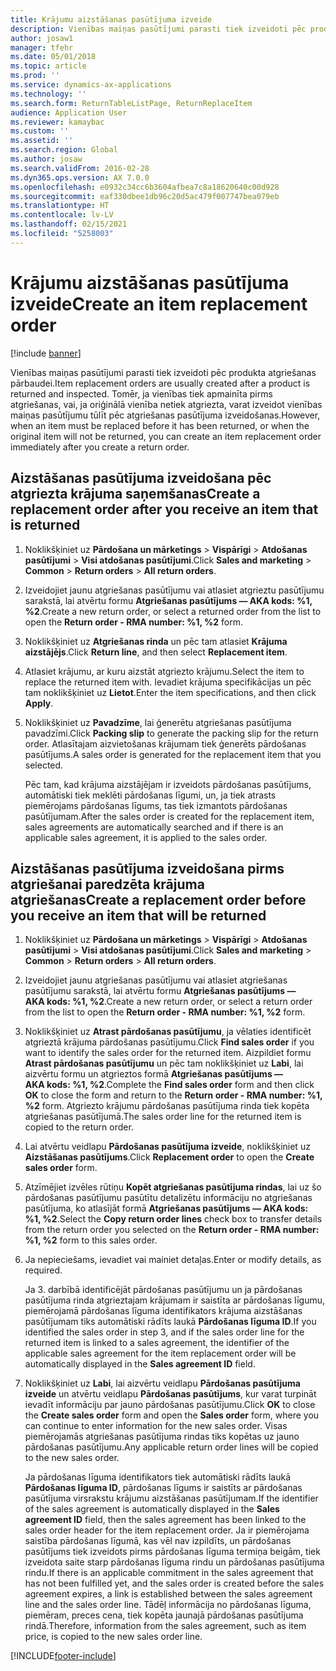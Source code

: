 ```yaml
---
title: Krājumu aizstāšanas pasūtījuma izveide
description: Vienības maiņas pasūtījumi parasti tiek izveidoti pēc produkta atgriešanas pārbaudei.
author: josaw1
manager: tfehr
ms.date: 05/01/2018
ms.topic: article
ms.prod: ''
ms.service: dynamics-ax-applications
ms.technology: ''
ms.search.form: ReturnTableListPage, ReturnReplaceItem
audience: Application User
ms.reviewer: kamaybac
ms.custom: ''
ms.assetid: ''
ms.search.region: Global
ms.author: josaw
ms.search.validFrom: 2016-02-28
ms.dyn365.ops.version: AX 7.0.0
ms.openlocfilehash: e0932c34cc6b3604afbea7c8a18620640c00d928
ms.sourcegitcommit: eaf330dbee1db96c20d5ac479f007747bea079eb
ms.translationtype: HT
ms.contentlocale: lv-LV
ms.lasthandoff: 02/15/2021
ms.locfileid: "5258003"
---
```

# <a name="create-an-item-replacement-order"></a><span data-ttu-id="f638f-103">Krājumu aizstāšanas pasūtījuma izveide</span><span class="sxs-lookup"><span data-stu-id="f638f-103">Create an item replacement order</span></span> 

[!include [banner](../includes/banner.md)]


<span data-ttu-id="f638f-104">Vienības maiņas pasūtījumi parasti tiek izveidoti pēc produkta atgriešanas pārbaudei.</span><span class="sxs-lookup"><span data-stu-id="f638f-104">Item replacement orders are usually created after a product is returned and inspected.</span></span> <span data-ttu-id="f638f-105">Tomēr, ja vienības tiek apmainīta pirms atgriešanas, vai, ja oriģinālā vienība netiek atgriezta, varat izveidot vienības maiņas pasūtījumu tūlīt pēc atgriešanas pasūtījuma izveidošanas.</span><span class="sxs-lookup"><span data-stu-id="f638f-105">However, when an item must be replaced before it has been returned, or when the original item will not be returned, you can create an item replacement order immediately after you create a return order.</span></span>

## <a name="create-a-replacement-order-after-you-receive-an-item-that-is-returned"></a><span data-ttu-id="f638f-106">Aizstāšanas pasūtījuma izveidošana pēc atgriezta krājuma saņemšanas</span><span class="sxs-lookup"><span data-stu-id="f638f-106">Create a replacement order after you receive an item that is returned</span></span>

1.  <span data-ttu-id="f638f-107">Noklikšķiniet uz **Pārdošana un mārketings** \> **Vispārīgi** \> **Atdošanas pasūtījumi** \> **Visi atdošanas pasūtījumi**.</span><span class="sxs-lookup"><span data-stu-id="f638f-107">Click **Sales and marketing** \> **Common** \> **Return orders** \> **All return orders**.</span></span>

2.  <span data-ttu-id="f638f-108">Izveidojiet jaunu atgriešanas pasūtījumu vai atlasiet atgrieztu pasūtījumu sarakstā, lai atvērtu formu **Atgriešanas pasūtījums — AKA kods: %1, %2**.</span><span class="sxs-lookup"><span data-stu-id="f638f-108">Create a new return order, or select a returned order from the list to open the **Return order - RMA number: %1, %2** form.</span></span>

3.  <span data-ttu-id="f638f-109">Noklikšķiniet uz **Atgriešanas rinda** un pēc tam atlasiet **Krājuma aizstājējs**.</span><span class="sxs-lookup"><span data-stu-id="f638f-109">Click **Return line**, and then select **Replacement item**.</span></span>

4.  <span data-ttu-id="f638f-110">Atlasiet krājumu, ar kuru aizstāt atgriezto krājumu.</span><span class="sxs-lookup"><span data-stu-id="f638f-110">Select the item to replace the returned item with.</span></span> <span data-ttu-id="f638f-111">Ievadiet krājuma specifikācijas un pēc tam noklikšķiniet uz **Lietot**.</span><span class="sxs-lookup"><span data-stu-id="f638f-111">Enter the item specifications, and then click **Apply**.</span></span>

5.  <span data-ttu-id="f638f-112">Noklikšķiniet uz **Pavadzīme**, lai ģenerētu atgriešanas pasūtījuma pavadzīmi.</span><span class="sxs-lookup"><span data-stu-id="f638f-112">Click **Packing slip** to generate the packing slip for the return order.</span></span> <span data-ttu-id="f638f-113">Atlasītajam aizvietošanas krājumam tiek ģenerēts pārdošanas pasūtījums.</span><span class="sxs-lookup"><span data-stu-id="f638f-113">A sales order is generated for the replacement item that you selected.</span></span>
    
    <span data-ttu-id="f638f-114">Pēc tam, kad krājuma aizstājējam ir izveidots pārdošanas pasūtījums, automātiski tiek meklēti pārdošanas līgumi, un, ja tiek atrasts piemērojams pārdošanas līgums, tas tiek izmantots pārdošanas pasūtījumam.</span><span class="sxs-lookup"><span data-stu-id="f638f-114">After the sales order is created for the replacement item, sales agreements are automatically searched and if there is an applicable sales agreement, it is applied to the sales order.</span></span>

## <a name="create-a-replacement-order-before-you-receive-an-item-that-will-be-returned"></a><span data-ttu-id="f638f-115">Aizstāšanas pasūtījuma izveidošana pirms atgriešanai paredzēta krājuma atgriešanas</span><span class="sxs-lookup"><span data-stu-id="f638f-115">Create a replacement order before you receive an item that will be returned</span></span>

1.  <span data-ttu-id="f638f-116">Noklikšķiniet uz **Pārdošana un mārketings** \> **Vispārīgi** \> **Atdošanas pasūtījumi** \> **Visi atdošanas pasūtījumi**.</span><span class="sxs-lookup"><span data-stu-id="f638f-116">Click **Sales and marketing** \> **Common** \> **Return orders** \> **All return orders**.</span></span>

2.  <span data-ttu-id="f638f-117">Izveidojiet jaunu atgriešanas pasūtījumu vai atlasiet atgriešanas pasūtījumu sarakstā, lai atvērtu formu **Atgriešanas pasūtījums — AKA kods: %1, %2**.</span><span class="sxs-lookup"><span data-stu-id="f638f-117">Create a new return order, or select a return order from the list to open the **Return order - RMA number: %1, %2** form.</span></span>

3.  <span data-ttu-id="f638f-118">Noklikšķiniet uz **Atrast pārdošanas pasūtījumu**, ja vēlaties identificēt atgrieztā krājuma pārdošanas pasūtījumu.</span><span class="sxs-lookup"><span data-stu-id="f638f-118">Click **Find sales order** if you want to identify the sales order for the returned item.</span></span> <span data-ttu-id="f638f-119">Aizpildiet formu **Atrast pārdošanas pasūtījumu** un pēc tam noklikšķiniet uz **Labi**, lai aizvērtu formu un atgrieztos formā **Atgriešanas pasūtījums — AKA kods: %1, %2**.</span><span class="sxs-lookup"><span data-stu-id="f638f-119">Complete the **Find sales order** form and then click **OK** to close the form and return to the **Return order - RMA number: %1, %2** form.</span></span> <span data-ttu-id="f638f-120">Atgriezto krājumu pārdošanas pasūtījuma rinda tiek kopēta atgriešanas pasūtījumā.</span><span class="sxs-lookup"><span data-stu-id="f638f-120">The sales order line for the returned item is copied to the return order.</span></span>

4.  <span data-ttu-id="f638f-121">Lai atvērtu veidlapu **Pārdošanas pasūtījuma izveide**, noklikšķiniet uz **Aizstāšanas pasūtījums**.</span><span class="sxs-lookup"><span data-stu-id="f638f-121">Click **Replacement order** to open the **Create sales order** form.</span></span>

5.  <span data-ttu-id="f638f-122">Atzīmējiet izvēles rūtiņu **Kopēt atgriešanas pasūtījuma rindas**, lai uz šo pārdošanas pasūtījumu pasūtītu detalizētu informāciju no atgriešanas pasūtījuma, ko atlasījāt formā **Atgriešanas pasūtījums — AKA kods: %1, %2**.</span><span class="sxs-lookup"><span data-stu-id="f638f-122">Select the **Copy return order lines** check box to transfer details from the return order you selected on the **Return order - RMA number: %1, %2** form to this sales order.</span></span>

6.  <span data-ttu-id="f638f-123">Ja nepieciešams, ievadiet vai mainiet detaļas.</span><span class="sxs-lookup"><span data-stu-id="f638f-123">Enter or modify details, as required.</span></span>
    
    <span data-ttu-id="f638f-124">Ja 3. darbībā identificējāt pārdošanas pasūtījumu un ja pārdošanas pasūtījuma rinda atgrieztajam krājumam ir saistīta ar pārdošanas līgumu, piemērojamā pārdošanas līguma identifikators krājuma aizstāšanas pasūtījumam tiks automātiski rādīts laukā **Pārdošanas līguma ID**.</span><span class="sxs-lookup"><span data-stu-id="f638f-124">If you identified the sales order in step 3, and if the sales order line for the returned item is linked to a sales agreement, the identifier of the applicable sales agreement for the item replacement order will be automatically displayed in the **Sales agreement ID** field.</span></span>

7.  <span data-ttu-id="f638f-125">Noklikšķiniet uz **Labi**, lai aizvērtu veidlapu **Pārdošanas pasūtījuma izveide** un atvērtu veidlapu **Pārdošanas pasūtījums**, kur varat turpināt ievadīt informāciju par jauno pārdošanas pasūtījumu.</span><span class="sxs-lookup"><span data-stu-id="f638f-125">Click **OK** to close the **Create sales order** form and open the **Sales order** form, where you can continue to enter information for the new sales order.</span></span> <span data-ttu-id="f638f-126">Visas piemērojamās atgriešanas pasūtījuma rindas tiks kopētas uz jauno pārdošanas pasūtījumu.</span><span class="sxs-lookup"><span data-stu-id="f638f-126">Any applicable return order lines will be copied to the new sales order.</span></span> 
    
    <span data-ttu-id="f638f-127">Ja pārdošanas līguma identifikators tiek automātiski rādīts laukā **Pārdošanas līguma ID**, pārdošanas līgums ir saistīts ar pārdošanas pasūtījuma virsrakstu krājumu aizstāšanas pasūtījumam.</span><span class="sxs-lookup"><span data-stu-id="f638f-127">If the identifier of the sales agreement is automatically displayed in the **Sales agreement ID** field, then the sales agreement has been linked to the sales order header for the item replacement order.</span></span> <span data-ttu-id="f638f-128">Ja ir piemērojama saistība pārdošanas līgumā, kas vēl nav izpildīts, un pārdošanas pasūtījums tiek izveidots pirms pārdošanas līguma termiņa beigām, tiek izveidota saite starp pārdošanas līguma rindu un pārdošanas pasūtījuma rindu.</span><span class="sxs-lookup"><span data-stu-id="f638f-128">If there is an applicable commitment in the sales agreement that has not been fulfilled yet, and the sales order is created before the sales agreement expires, a link is established between the sales agreement line and the sales order line.</span></span> <span data-ttu-id="f638f-129">Tādēļ informācija no pārdošanas līguma, piemēram, preces cena, tiek kopēta jaunajā pārdošanas pasūtījuma rindā.</span><span class="sxs-lookup"><span data-stu-id="f638f-129">Therefore, information from the sales agreement, such as item price, is copied to the new sales order line.</span></span> 
  




[!INCLUDE[footer-include](../../includes/footer-banner.md)]